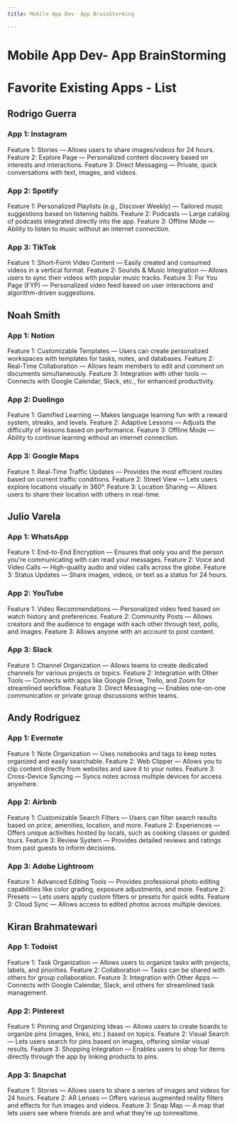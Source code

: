 ```yaml
---
title: Mobile App Dev- App BrainStorming

---
```


Mobile App Dev- App BrainStorming
===

# Favorite Existing Apps - List

## Rodrigo Guerra

### App 1: Instagram

Feature 1: Stories — Allows users to share images/videos for 24 hours.
Feature 2: Explore Page — Personalized content discovery based on interests and interactions.
Feature 3: Direct Messaging — Private, quick conversations with text, images, and videos.

### App 2: Spotify

Feature 1: Personalized Playlists (e.g., Discover Weekly) — Tailored music suggestions based on listening habits.
Feature 2: Podcasts — Large catalog of podcasts integrated directly into the app.
Feature 3: Offline Mode — Ability to listen to music without an internet connection.

### App 3: TikTok

Feature 1: Short-Form Video Content — Easily created and consumed videos in a vertical format.
Feature 2: Sounds & Music Integration — Allows users to sync their videos with popular music tracks.
Feature 3: For You Page (FYP) — Personalized video feed based on user interactions and algorithm-driven suggestions.

## Noah Smith

### App 1: Notion

Feature 1: Customizable Templates — Users can create personalized workspaces with templates for tasks, notes, and databases.
Feature 2: Real-Time Collaboration — Allows team members to edit and comment on documents simultaneously.
Feature 3: Integration with other tools — Connects with Google Calendar, Slack, etc., for enhanced productivity.

### App 2: Duolingo

Feature 1: Gamified Learning — Makes language learning fun with a reward system, streaks, and levels.
Feature 2: Adaptive Lessons — Adjusts the difficulty of lessons based on performance.
Feature 3: Offline Mode — Ability to continue learning without an internet connection.

### App 3: Google Maps

Feature 1: Real-Time Traffic Updates — Provides the most efficient routes based on current traffic conditions.
Feature 2: Street View — Lets users explore locations visually in 360°.
Feature 3: Location Sharing — Allows users to share their location with others in real-time.

## Julio Varela

### App 1: WhatsApp

Feature 1: End-to-End Encryption — Ensures that only you and the person you're communicating with can read your messages.
Feature 2: Voice and Video Calls — High-quality audio and video calls across the globe.
Feature 3: Status Updates — Share images, videos, or text as a status for 24 hours.

### App 2: YouTube

Feature 1: Video Recommendations — Personalized video feed based on watch history and preferences.
Feature 2: Community Posts — Allows creators and the audience to engage with each other through text, polls, and images.
Feature 3: Allows anyone with an account to post content.

### App 3: Slack

Feature 1: Channel Organization — Allows teams to create dedicated channels for various projects or topics.
Feature 2: Integration with Other Tools — Connects with apps like Google Drive, Trello, and Zoom for streamlined workflow.
Feature 3: Direct Messaging — Enables one-on-one communication or private group discussions within teams.

## Andy Rodriguez

### App 1: Evernote

Feature 1: Note Organization — Uses notebooks and tags to keep notes organized and easily searchable.
Feature 2: Web Clipper — Allows you to clip content directly from websites and save it to your notes.
Feature 3: Cross-Device Syncing — Syncs notes across multiple devices for access anywhere.

### App 2: Airbnb

Feature 1: Customizable Search Filters — Users can filter search results based on price, amenities, location, and more.
Feature 2: Experiences — Offers unique activities hosted by locals, such as cooking classes or guided tours.
Feature 3: Review System — Provides detailed reviews and ratings from past guests to inform decisions.

### App 3: Adobe Lightroom

Feature 1: Advanced Editing Tools — Provides professional photo editing capabilities like color grading, exposure adjustments, and more.
Feature 2: Presets — Lets users apply custom filters or presets for quick edits.
Feature 3: Cloud Sync — Allows access to edited photos across multiple devices.

## Kiran Brahmatewari

### App 1: Todoist

Feature 1: Task Organization — Allows users to organize tasks with projects, labels, and priorities.
Feature 2: Collaboration — Tasks can be shared with others for group collaboration.
Feature 3: Integration with Other Apps — Connects with Google Calendar, Slack, and others for streamlined task management.

### App 2: Pinterest

Feature 1: Pinning and Organizing Ideas — Allows users to create boards to organize pins (images, links, etc.) based on topics.
Feature 2: Visual Search — Lets users search for pins based on images, offering similar visual results.
Feature 3: Shopping Integration — Enables users to shop for items directly through the app by linking products to pins.

### App 3: Snapchat

Feature 1: Stories — Allows users to share a series of images and videos for 24 hours.
Feature 2: AR Lenses — Offers various augmented reality filters and effects for fun images and videos.
Feature 3: Snap Map — A map that lets users see where friends are and what they’re up toinrealtime.
